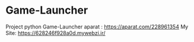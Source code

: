 # Game-Launcher
Project python Game-Launcher
aparat : https://aparat.com/228961354
My Site: https://628246f928a0d.mywebzi.ir/
